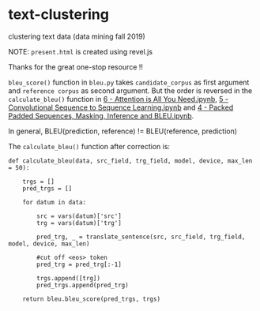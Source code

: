 # text-clustering
clustering text data (data mining fall 2019)

NOTE: `present.html` is created using revel.js


Thanks for the great one-stop resource !!

`bleu_score()` function in `bleu.py` takes `candidate_corpus` as first argument and `reference corpus` as second argument. But the order is reversed in the `calculate_bleu()` function in [6 - Attention is All You Need.ipynb](https://github.com/bentrevett/pytorch-seq2seq/blob/master/6%20-%20Attention%20is%20All%20You%20Need.ipynb), [5 - Convolutional Sequence to Sequence Learning.ipynb](https://github.com/bentrevett/pytorch-seq2seq/blob/master/5%20-%20Convolutional%20Sequence%20to%20Sequence%20Learning.ipynb) and [4 - Packed Padded Sequences, Masking, Inference and BLEU.ipynb](https://github.com/bentrevett/pytorch-seq2seq/blob/master/4%20-%20Packed%20Padded%20Sequences%2C%20Masking%2C%20Inference%20and%20BLEU.ipynb).

In general, BLEU(prediction, reference) != BLEU(reference, prediction)


The `calculate_bleu()`  function after correction is:

```
def calculate_bleu(data, src_field, trg_field, model, device, max_len = 50):
    
    trgs = []
    pred_trgs = []
    
    for datum in data:
        
        src = vars(datum)['src']
        trg = vars(datum)['trg']
        
        pred_trg, _ = translate_sentence(src, src_field, trg_field, model, device, max_len)
        
        #cut off <eos> token
        pred_trg = pred_trg[:-1]
        
        trgs.append([trg])
        pred_trgs.append(pred_trg)
        
    return bleu.bleu_score(pred_trgs, trgs)

```
